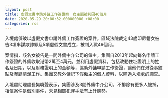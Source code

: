 ```yaml
---
layout: post
title: 虛假文書申請外傭工作簽證案　女主腦被判囚46個月
date: 2020-05-29 20:00:32.000000000 +08:00
categories: rss
---
```


入境處偵破以虛假文書申請外傭工作簽證的案件，區域法院裁定43歲印尼籍女被告3項串謀欺詐罪及5項虛假文書成立，被判入獄46個月。

案情指，該名女被告是一間外傭中介公司的僱主，集團自2013年起向每名申請工作簽證的外傭收取港幣2萬至4萬元，並利用虛假資料，包括改動住址證明上的姓名及日期，以及財務證明上的金額等，協助外傭申請工作簽證，讓他們在港從事鐘點及餐廳清潔工作。集團又教外傭記下假僱主的個人資料，以瞞過入境處的調查。

入境處助理處長樊曉聲表示，集團涉及3間外傭中介公司，不排除有更多人被捕，相信案件是個別事件，未見相關犯罪手法有上升趨勢。
